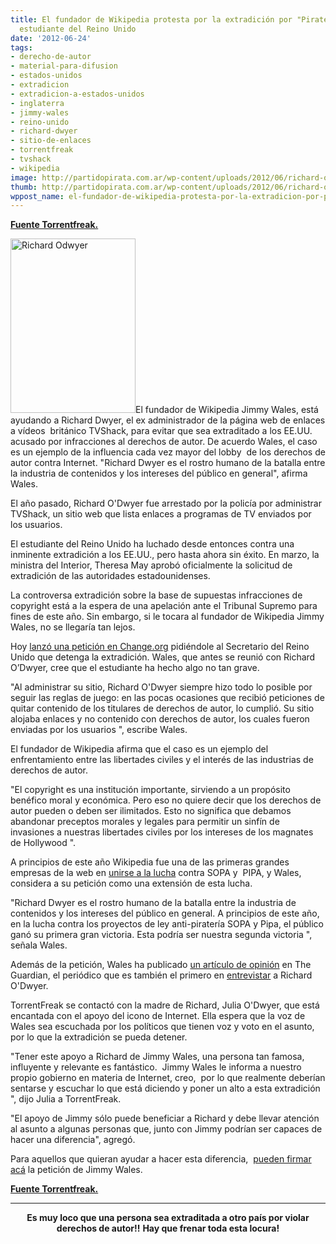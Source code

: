 ```yaml
---
title: El fundador de Wikipedia protesta por la extradición por "Piratería" de un
  estudiante del Reino Unido
date: '2012-06-24'
tags:
- derecho-de-autor
- material-para-difusion
- estados-unidos
- extradicion
- extradicion-a-estados-unidos
- inglaterra
- jimmy-wales
- reino-unido
- richard-dwyer
- sitio-de-enlaces
- torrentfreak
- tvshack
- wikipedia
image: http://partidopirata.com.ar/wp-content/uploads/2012/06/richard-odwyer.jpg
thumb: http://partidopirata.com.ar/wp-content/uploads/2012/06/richard-odwyer-150x150.jpg
wppost_name: el-fundador-de-wikipedia-protesta-por-la-extradicion-por-pirateria-de-un-estudiante-del-reino-unido
---
```


<strong><a href="https://torrentfreak.com/wikipedia-founder-protests-extradition-of-pirating-uk-student-120624/" target="_blank">Fuente Torrentfreak.</a></strong>

<a href="http://partidopirata.com.ar/wp-content/uploads/2012/06/richard-odwyer.jpg"><img class="alignright size-full wp-image-4928" title="richard-odwyer" src="http://partidopirata.com.ar/wp-content/uploads/2012/06/richard-odwyer.jpg" alt="Richard Odwyer" width="200" height="279" /></a>El fundador de Wikipedia Jimmy Wales, está ayudando a Richard Dwyer, el ex administrador de la página web de enlaces a vídeos  británico TVShack, para evitar que sea extraditado a los EE.UU. acusado por infracciones al derechos de autor. De acuerdo Wales, el caso es un ejemplo de la influencia cada vez mayor del lobby  de los derechos de autor contra Internet. "Richard Dwyer es el rostro humano de la batalla entre la industria de contenidos y los intereses del público en general", afirma Wales.

El año pasado, Richard O'Dwyer fue arrestado por la policía por administrar  TVShack, un sitio web que lista enlaces a programas de TV enviados por los usuarios.

El estudiante del Reino Unido ha luchado desde entonces contra una inminente extradición a los EE.UU., pero hasta ahora sin éxito. En marzo, la ministra del Interior, Theresa May aprobó oficialmente la solicitud de extradición de las autoridades estadounidenses.

La controversa extradición sobre la base de supuestas infracciones de copyright está a la espera de una apelación ante el Tribunal Supremo para fines de este año. Sin embargo, si le tocara al fundador de Wikipedia Jimmy Wales, no se llegaría tan lejos.

Hoy <a href="http://www.change.org/petitions/ukhomeoffice-stop-the-extradition-of-richard-o-dwyer-to-the-usa-saverichard">lanzó una petición en Change.org</a> pidiéndole al Secretario del Reino Unido que detenga la extradición. Wales, que antes se reunió con Richard O’Dwyer, cree que el estudiante ha hecho algo no tan grave.

"Al administrar su sitio, Richard O'Dwyer siempre hizo todo lo posible por seguir las reglas de juego: en las pocas ocasiones que recibió peticiones de quitar contenido de los titulares de derechos de autor, lo cumplió. Su sitio alojaba enlaces y no contenido con derechos de autor, los cuales fueron enviadas por los usuarios ", escribe Wales.

El fundador de Wikipedia afirma que el caso es un ejemplo del enfrentamiento entre las libertades civiles y el interés de las industrias de derechos de autor.

"El copyright es una institución importante, sirviendo a un propósito benéfico moral y económica. Pero eso no quiere decir que los derechos de autor pueden o deben ser ilimitados. Esto no significa que debamos abandonar preceptos morales y legales para permitir un sinfín de invasiones a nuestras libertades civiles por los intereses de los magnates de Hollywood ".

A principios de este año Wikipedia fue una de las primeras grandes empresas de la web en <a href="http://torrentfreak.com/wikipedia-mulls-total-blackout-to-oppose-sopa-111212/">unirse a la lucha</a> contra SOPA y  PIPA, y Wales, considera a su petición como una extensión de esta lucha.

"Richard Dwyer es el rostro humano de la batalla entre la industria de contenidos y los intereses del público en general. A principios de este año, en la lucha contra los proyectos de ley anti-piratería SOPA y Pipa, el público ganó su primera gran victoria. Esta podría ser nuestra segunda victoria ", señala Wales.

Además de la petición, Wales ha publicado <a href="http://www.guardian.co.uk/commentisfree/2012/jun/24/richard-o-dwyer-my-petition">un artículo de opinión</a> en The Guardian, el periódico que es también el primero en <a href="http://www.guardian.co.uk/uk/2012/jun/24/richard-odwyer-extradition-threat-tvshack-net">entrevistar</a> a Richard O'Dwyer.

TorrentFreak se contactó con la madre de Richard, Julia O'Dwyer, que está encantada con el apoyo del icono de Internet. Ella espera que la voz de Wales sea escuchada por los políticos que tienen voz y voto en el asunto, por lo que la extradición se pueda detener.

"Tener este apoyo a Richard de Jimmy Wales, una persona tan famosa, influyente y relevante es fantástico.  Jimmy Wales le informa a nuestro propio gobierno en materia de Internet, creo,  por lo que realmente deberían sentarse y escuchar lo que está diciendo y poner un alto a esta extradición ", dijo Julia a TorrentFreak.

"El apoyo de Jimmy sólo puede beneficiar a Richard y debe llevar atención al asunto a algunas personas que, junto con Jimmy podrían ser capaces de hacer una diferencia", agregó.

Para aquellos que quieran ayudar a hacer esta diferencia,  <a href="http://www.change.org/petitions/ukhomeoffice-stop-the-extradition-of-richard-o-dwyer-to-the-usa-saverichard">pueden firmar acá</a> la petición de Jimmy Wales.

<strong><a href="https://torrentfreak.com/wikipedia-founder-protests-extradition-of-pirating-uk-student-120624/" target="_blank">Fuente Torrentfreak.</a>
</strong>

<hr />
<p style="text-align: center;"><strong>Es muy loco que una persona sea extraditada a otro país por violar derechos de autor!!</strong>
<strong> Hay que frenar toda esta locura!</strong></p>
